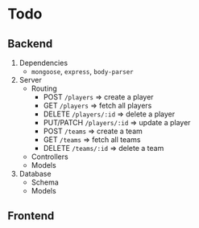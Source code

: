 # Todo

## Backend
1. Dependencies
    + `mongoose`, `express`, `body-parser`
2. Server
    + Routing
        + POST `/players` => create a player
        + GET `/players` => fetch all players
        + DELETE `/players/:id` => delete a player
        + PUT/PATCH `/players/:id` => update a player
        + POST `/teams` => create a team
        + GET `/teams` => fetch all teams
        + DELETE `/teams/:id` => delete a team        
    + Controllers
    + Models
3. Database
    + Schema
    + Models


## Frontend